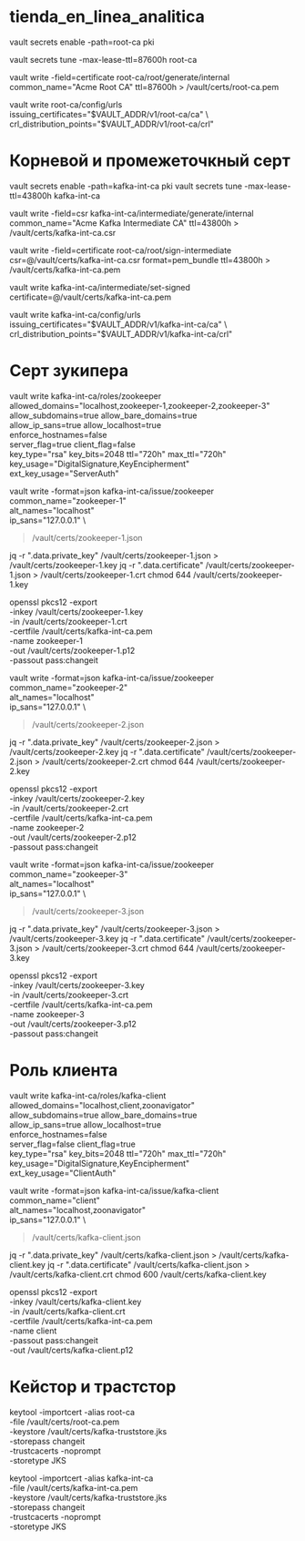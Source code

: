 # tienda_en_linea_analitica


vault secrets enable -path=root-ca pki

vault secrets tune -max-lease-ttl=87600h root-ca

vault write -field=certificate root-ca/root/generate/internal \
  common_name="Acme Root CA" ttl=87600h > /vault/certs/root-ca.pem

vault write root-ca/config/urls \
  issuing_certificates="$VAULT_ADDR/v1/root-ca/ca" \
  crl_distribution_points="$VAULT_ADDR/v1/root-ca/crl"


# Корневой и промежеточкный серт

vault secrets enable -path=kafka-int-ca pki
vault secrets tune -max-lease-ttl=43800h kafka-int-ca

vault write -field=csr kafka-int-ca/intermediate/generate/internal \
  common_name="Acme Kafka Intermediate CA" ttl=43800h > /vault/certs/kafka-int-ca.csr

vault write -field=certificate root-ca/root/sign-intermediate \
  csr=@/vault/certs/kafka-int-ca.csr format=pem_bundle ttl=43800h > /vault/certs/kafka-int-ca.pem

vault write kafka-int-ca/intermediate/set-signed \
  certificate=@/vault/certs/kafka-int-ca.pem

vault write kafka-int-ca/config/urls \
  issuing_certificates="$VAULT_ADDR/v1/kafka-int-ca/ca" \
  crl_distribution_points="$VAULT_ADDR/v1/kafka-int-ca/crl"

# Серт зукипера

vault write kafka-int-ca/roles/zookeeper \
  allowed_domains="localhost,zookeeper-1,zookeeper-2,zookeeper-3" \
  allow_subdomains=true allow_bare_domains=true \
  allow_ip_sans=true allow_localhost=true \
  enforce_hostnames=false \
  server_flag=true client_flag=false \
  key_type="rsa" key_bits=2048 ttl="720h" max_ttl="720h" \
  key_usage="DigitalSignature,KeyEncipherment" \
  ext_key_usage="ServerAuth"


vault write -format=json kafka-int-ca/issue/zookeeper \
  common_name="zookeeper-1" \
  alt_names="localhost" \
  ip_sans="127.0.0.1" \
  > /vault/certs/zookeeper-1.json

jq -r ".data.private_key"  /vault/certs/zookeeper-1.json > /vault/certs/zookeeper-1.key
jq -r ".data.certificate"  /vault/certs/zookeeper-1.json > /vault/certs/zookeeper-1.crt
chmod 644 /vault/certs/zookeeper-1.key

openssl pkcs12 -export \
  -inkey    /vault/certs/zookeeper-1.key \
  -in       /vault/certs/zookeeper-1.crt \
  -certfile /vault/certs/kafka-int-ca.pem \
  -name zookeeper-1 \
  -out /vault/certs/zookeeper-1.p12 \
  -passout pass:changeit

vault write -format=json kafka-int-ca/issue/zookeeper \
  common_name="zookeeper-2" \
  alt_names="localhost" \
  ip_sans="127.0.0.1" \
  > /vault/certs/zookeeper-2.json

jq -r ".data.private_key"  /vault/certs/zookeeper-2.json > /vault/certs/zookeeper-2.key
jq -r ".data.certificate"  /vault/certs/zookeeper-2.json > /vault/certs/zookeeper-2.crt
chmod 644 /vault/certs/zookeeper-2.key

openssl pkcs12 -export \
  -inkey    /vault/certs/zookeeper-2.key \
  -in       /vault/certs/zookeeper-2.crt \
  -certfile /vault/certs/kafka-int-ca.pem \
  -name zookeeper-2 \
  -out /vault/certs/zookeeper-2.p12 \
  -passout pass:changeit

vault write -format=json kafka-int-ca/issue/zookeeper \
  common_name="zookeeper-3" \
  alt_names="localhost" \
  ip_sans="127.0.0.1" \
  > /vault/certs/zookeeper-3.json

jq -r ".data.private_key"  /vault/certs/zookeeper-3.json > /vault/certs/zookeeper-3.key
jq -r ".data.certificate"  /vault/certs/zookeeper-3.json > /vault/certs/zookeeper-3.crt
chmod 644 /vault/certs/zookeeper-3.key

openssl pkcs12 -export \
  -inkey    /vault/certs/zookeeper-3.key \
  -in       /vault/certs/zookeeper-3.crt \
  -certfile /vault/certs/kafka-int-ca.pem \
  -name zookeeper-3 \
  -out /vault/certs/zookeeper-3.p12 \
  -passout pass:changeit


# Роль клиента

vault write kafka-int-ca/roles/kafka-client \
  allowed_domains="localhost,client,zoonavigator" \
  allow_subdomains=true allow_bare_domains=true \
  allow_ip_sans=true allow_localhost=true \
  enforce_hostnames=false \
  server_flag=false client_flag=true \
  key_type="rsa" key_bits=2048 ttl="720h" max_ttl="720h" \
  key_usage="DigitalSignature,KeyEncipherment" \
  ext_key_usage="ClientAuth"


vault write -format=json kafka-int-ca/issue/kafka-client \
  common_name="client" \
  alt_names="localhost,zoonavigator" \
  ip_sans="127.0.0.1" \
  > /vault/certs/kafka-client.json

jq -r ".data.private_key"   /vault/certs/kafka-client.json > /vault/certs/kafka-client.key
jq -r ".data.certificate"   /vault/certs/kafka-client.json > /vault/certs/kafka-client.crt
chmod 600 /vault/certs/kafka-client.key

openssl pkcs12 -export \
  -inkey /vault/certs/kafka-client.key \
  -in /vault/certs/kafka-client.crt \
  -certfile /vault/certs/kafka-int-ca.pem \
  -name client \
  -passout pass:changeit \
  -out /vault/certs/kafka-client.p12


# Кейстор и трастстор

keytool -importcert -alias root-ca \
  -file /vault/certs/root-ca.pem \
  -keystore /vault/certs/kafka-truststore.jks \
  -storepass changeit \
  -trustcacerts -noprompt \
  -storetype JKS

keytool -importcert -alias kafka-int-ca \
  -file /vault/certs/kafka-int-ca.pem \
  -keystore /vault/certs/kafka-truststore.jks \
  -storepass changeit \
  -trustcacerts -noprompt \
  -storetype JKS